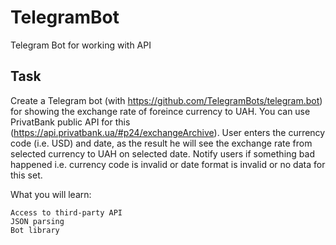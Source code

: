 # TelegramBot

Telegram Bot for working with API

## Task

Create a Telegram bot (with https://github.com/TelegramBots/telegram.bot) for showing the exchange rate of foreince currency to UAH.
You can use PrivatBank public API for this (https://api.privatbank.ua/#p24/exchangeArchive).
User enters the currency code (i.e. USD) and date, as the result he will see the exchange rate from selected currency to UAH on selected date.
Notify users if something bad happened i.e. currency code is invalid or date format is invalid or no data for this set.

What you will learn:

    Access to third-party API
    JSON parsing
    Bot library